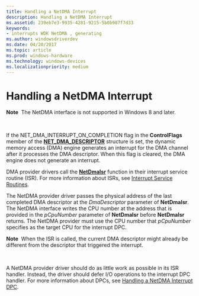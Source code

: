 ```yaml
---
title: Handling a NetDMA Interrupt
description: Handling a NetDMA Interrupt
ms.assetid: 239eb7e3-9935-4281-9215-5b0b987f7d33
keywords:
- interrupts WDK NetDMA , generating
ms.author: windowsdriverdev
ms.date: 04/20/2017
ms.topic: article
ms.prod: windows-hardware
ms.technology: windows-devices
ms.localizationpriority: medium
---
```


# Handling a NetDMA Interrupt


**Note**  The NetDMA interface is not supported in Windows 8 and later.

 




If the NET\_DMA\_INTERRUPT\_ON\_COMPLETION flag in the **ControlFlags** member of the [**NET\_DMA\_DESCRIPTOR**](https://msdn.microsoft.com/library/windows/hardware/ff568734) structure is set, the dynamic memory access (DMA) engine generates an interrupt for the DMA channel after it processes the DMA descriptor. When this flag is cleared, the DMA engine does not generate an interrupt.

DMA provider drivers call the [**NetDmaIsr**](https://msdn.microsoft.com/library/windows/hardware/ff568331) function in their interrupt service routine (ISR). For more information about ISRs, see [Interrupt Service Routines](https://msdn.microsoft.com/library/windows/hardware/ff547974).

The NetDMA provider driver passes the physical address of the last completed DMA descriptor at the *DmaDescriptor* parameter of **NetDmaIsr**. The NetDMA interface writes the CPU number at the address that is provided in the *pCpuNumber* parameter of **NetDmaIsr** before **NetDmaIsr** returns. The NetDMA provider must use the CPU number that *pCpuNumber* specifies as the target CPU for the interrupt DPC.

**Note**  When the ISR is called, the current DMA descriptor might already be different from the descriptor that triggered the interrupt.

 

A NetDMA provider driver should do as little work as possible in its ISR handler. Instead, the driver should defer I/O operations to the interrupt DPC handler. For more information about DPCs, see [Handling a NetDMA Interrupt DPC](handling-a-netdma-interrupt-dpc.md).

 

 





